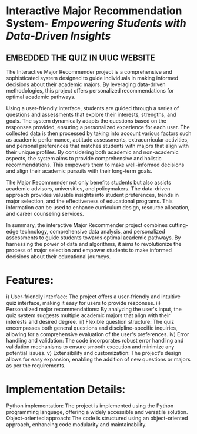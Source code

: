 # Interactive Major Recommendation System- *Empowering Students with Data-Driven Insights* 

## EMBEDDED THE QUIZ IN UIUC WEBSITE

The Interactive Major Recommender project is a comprehensive and sophisticated system designed to guide individuals in making informed decisions about their academic majors. By leveraging data-driven methodologies, this project offers personalized recommendations for optimal academic pathways.

Using a user-friendly interface, students are guided through a series of questions and assessments that explore their interests, strengths, and goals. The system dynamically adapts the questions based on the responses provided, ensuring a personalized experience for each user. The collected data is then processed by taking into account various factors such as academic performance, aptitude assessments, extracurricular activities, and personal preferences that matches students with majors that align with their unique profiles. By considering both academic and non-academic aspects, the system aims to provide comprehensive and holistic recommendations. This empowers them to make well-informed decisions and align their academic pursuits with their long-term goals.

The Major Recommender not only benefits students but also assists academic advisors, universities, and policymakers. The data-driven approach provides valuable insights into student preferences, trends in major selection, and the effectiveness of educational programs. This information can be used to enhance curriculum design, resource allocation, and career counseling services.

In summary, the interactive Major Recommender project combines cutting-edge technology, comprehensive data analysis, and personalized assessments to guide students towards optimal academic pathways. By harnessing the power of data and algorithms, it aims to revolutionize the process of major selection and empower students to make informed decisions about their educational journeys.


# Features:

i) User-friendly interface: The project offers a user-friendly and intuitive quiz interface, making it easy for users to provide responses.
ii) Personalized major recommendations: By analyzing the user's input, the quiz system suggests multiple academic majors that align with their interests and desired degree.
iii) Flexible question structure: The quiz encompasses both general questions and discipline-specific inquiries, allowing for a comprehensive evaluation of the user's preferences.
iv) Error handling and validation: The code incorporates robust error handling and validation mechanisms to ensure smooth execution and minimize any potential issues.
v) Extensibility and customization: The project's design allows for easy expansion, enabling the addition of new questions or majors as per the requirements.

# Implementation Details:

Python implementation: The project is implemented using the Python programming language, offering a widely accessible and versatile solution.
Object-oriented approach: The code is structured using an object-oriented approach, enhancing code modularity and maintainability.
